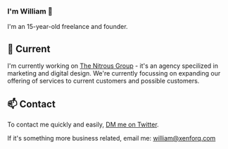 ### I'm William 👋

I'm an 15-year-old freelance and founder.

## 🔭 Current

I'm currently working on [The Nitrous Group](https://nitrous.group) - it's an agency specilized in marketing and digital design. We're currently focussing on expanding our offering of services to current customers and possible customers.

## 📫 Contact

To contact me quickly and easily, [DM me on Twitter](https://twitter.com/xenforq).

If it's something more business related, email me: william@xenforq.com
